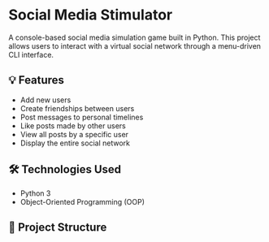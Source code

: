 # Social Media Stimulator

A console-based social media simulation game built in Python. This project allows users to interact with a virtual social network through a menu-driven CLI interface.

## 💡 Features

- Add new users
- Create friendships between users
- Post messages to personal timelines
- Like posts made by other users
- View all posts by a specific user
- Display the entire social network

## 🛠 Technologies Used

- Python 3
- Object-Oriented Programming (OOP)

## 📂 Project Structure

